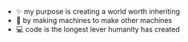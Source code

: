 - ✨ my purpose is creating a world worth inheriting
- 🤖 by making machines to make other machines 
- 💻 code is the longest lever humanity has created

